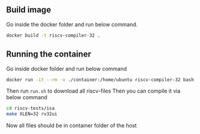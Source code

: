 ## Build image
Go inside the docker folder and run below command.

```sh
docker build -t riscv-compiler-32 .
```

## Running the container
Go inside docker folder and run below command

```sh
docker run -it --rm -v ./container:/home/ubuntu riscv-compiler-32 bash
```

Then run `run.sh` to download all riscv-files
Then you can compile it via below command
```sh
cd riscv-tests/isa
make XLEN=32 rv32ui
```

Now all files should be in container folder of the host